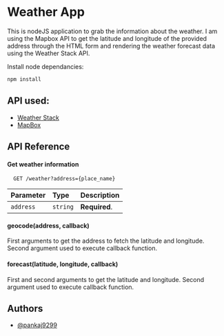 
# Weather App

This is nodeJS application to grab the information about the weather. I am using the Mapbox API to get the latitude and longitude of the provided address through the HTML form and rendering the weather forecast data using the Weather Stack API. 

Install node dependancies:

```bash
npm install
```


## API used:

 - [Weather Stack](https://weatherstack.com)
 - [MapBox](https://mapbox.com)


## API Reference

#### Get weather information

```http
  GET /weather?address={place_name}
```

| Parameter | Type     | Description                |
| :-------- | :------- | :------------------------- |
| `address` | `string` | **Required**.  |


#### geocode(address, callback)

First arguments to get the address to fetch the latitude and longitude. Second argument used to execute callback function.

#### forecast(latitude, longitude, callback)

First and second arguments to get the latitude and longitude. Second argument used to execute callback function.

## Authors

- [@pankaj9299](https://github.com/pankaj9299)
